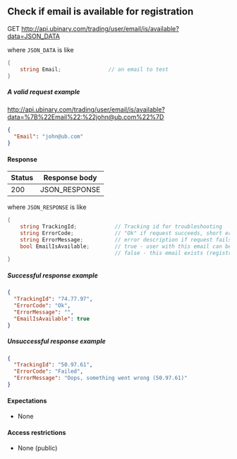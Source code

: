 ﻿## Check if email is available for registration

GET http://api.ubinary.com/trading/user/email/is/available?data=JSON_DATA

where `JSON_DATA` is like

```C#
{
    string Email;               // an email to test
}
```

##### A valid request example

http://api.ubinary.com/trading/user/email/is/available?data=%7B%22Email%22:%22john@ub.com%22%7D

```json
{
  "Email": "john@ub.com"
}
```

#### Response

Status | Response body
-------|--------------
200    | JSON_RESPONSE

where `JSON_RESPONSE` is like

```C#
{
    string TrackingId;            // Tracking id for troubleshooting
    string ErrorCode;             // "Ok" if request succeeds, short error code if request fails
    string ErrorMessage;          // error description if request fails
    bool EmailIsAvailable;        // true - user with this email can be registered
                                  // false - this email exists (registration will fail)
}
```

##### Successful response example

```json
{
  "TrackingId": "74.77.97",
  "ErrorCode": "Ok",
  "ErrorMessage": "",
  "EmailIsAvailable": true
}
```


##### Unsuccessful response example

```json
{
  "TrackingId": "50.97.61",
  "ErrorCode": "Failed",
  "ErrorMessage": "Oops, something went wrong (50.97.61)"
}
```


#### Expectations
- None

#### Access restrictions
- None (public)
